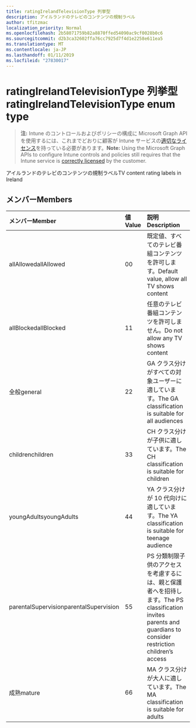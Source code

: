 ```yaml
---
title: ratingIrelandTelevisionType 列挙型
description: アイルランドのテレビのコンテンツの規制ラベル
author: tfitzmac
localization_priority: Normal
ms.openlocfilehash: 2b58071759b82a8870ffed54090ac9cf0028b0c6
ms.sourcegitcommit: d2b3ca32602ffa76cc7925d7f4d1e2258e611ea5
ms.translationtype: MT
ms.contentlocale: ja-JP
ms.lasthandoff: 01/11/2019
ms.locfileid: "27830017"
---
```

# <a name="ratingirelandtelevisiontype-enum-type"></a><span data-ttu-id="0a5fa-103">ratingIrelandTelevisionType 列挙型</span><span class="sxs-lookup"><span data-stu-id="0a5fa-103">ratingIrelandTelevisionType enum type</span></span>

> <span data-ttu-id="0a5fa-104">**注:** Intune のコントロールおよびポリシーの構成に Microsoft Graph API を使用するには、これまでどおりに顧客が Intune サービスの[適切なライセンス](https://go.microsoft.com/fwlink/?linkid=839381)を持っている必要があります。</span><span class="sxs-lookup"><span data-stu-id="0a5fa-104">**Note:** Using the Microsoft Graph APIs to configure Intune controls and policies still requires that the Intune service is [correctly licensed](https://go.microsoft.com/fwlink/?linkid=839381) by the customer.</span></span>

<span data-ttu-id="0a5fa-105">アイルランドのテレビのコンテンツの規制ラベル</span><span class="sxs-lookup"><span data-stu-id="0a5fa-105">TV content rating labels in Ireland</span></span>
## <a name="members"></a><span data-ttu-id="0a5fa-106">メンバー</span><span class="sxs-lookup"><span data-stu-id="0a5fa-106">Members</span></span>
|<span data-ttu-id="0a5fa-107">メンバー</span><span class="sxs-lookup"><span data-stu-id="0a5fa-107">Member</span></span>|<span data-ttu-id="0a5fa-108">値</span><span class="sxs-lookup"><span data-stu-id="0a5fa-108">Value</span></span>|<span data-ttu-id="0a5fa-109">説明</span><span class="sxs-lookup"><span data-stu-id="0a5fa-109">Description</span></span>|
|:---|:---|:---|
|<span data-ttu-id="0a5fa-110">allAllowed</span><span class="sxs-lookup"><span data-stu-id="0a5fa-110">allAllowed</span></span>|<span data-ttu-id="0a5fa-111">0</span><span class="sxs-lookup"><span data-stu-id="0a5fa-111">0</span></span>|<span data-ttu-id="0a5fa-112">既定値、すべてのテレビ番組コンテンツを許可します。</span><span class="sxs-lookup"><span data-stu-id="0a5fa-112">Default value, allow all TV shows content</span></span>|
|<span data-ttu-id="0a5fa-113">allBlocked</span><span class="sxs-lookup"><span data-stu-id="0a5fa-113">allBlocked</span></span>|<span data-ttu-id="0a5fa-114">1</span><span class="sxs-lookup"><span data-stu-id="0a5fa-114">1</span></span>|<span data-ttu-id="0a5fa-115">任意のテレビ番組コンテンツを許可しません。</span><span class="sxs-lookup"><span data-stu-id="0a5fa-115">Do not allow any TV shows content</span></span>|
|<span data-ttu-id="0a5fa-116">全般</span><span class="sxs-lookup"><span data-stu-id="0a5fa-116">general</span></span>|<span data-ttu-id="0a5fa-117">2</span><span class="sxs-lookup"><span data-stu-id="0a5fa-117">2</span></span>|<span data-ttu-id="0a5fa-118">GA クラス分けがすべての対象ユーザーに適しています。</span><span class="sxs-lookup"><span data-stu-id="0a5fa-118">The GA classification is suitable for all audiences</span></span>|
|<span data-ttu-id="0a5fa-119">children</span><span class="sxs-lookup"><span data-stu-id="0a5fa-119">children</span></span>|<span data-ttu-id="0a5fa-120">3</span><span class="sxs-lookup"><span data-stu-id="0a5fa-120">3</span></span>|<span data-ttu-id="0a5fa-121">CH クラス分けが子供に適しています。</span><span class="sxs-lookup"><span data-stu-id="0a5fa-121">The CH classification is suitable for children</span></span>|
|<span data-ttu-id="0a5fa-122">youngAdults</span><span class="sxs-lookup"><span data-stu-id="0a5fa-122">youngAdults</span></span>|<span data-ttu-id="0a5fa-123">4</span><span class="sxs-lookup"><span data-stu-id="0a5fa-123">4</span></span>|<span data-ttu-id="0a5fa-124">YA クラス分けが 10 代向けに適しています。</span><span class="sxs-lookup"><span data-stu-id="0a5fa-124">The YA classification is suitable for teenage audience</span></span>|
|<span data-ttu-id="0a5fa-125">parentalSupervision</span><span class="sxs-lookup"><span data-stu-id="0a5fa-125">parentalSupervision</span></span>|<span data-ttu-id="0a5fa-126">5</span><span class="sxs-lookup"><span data-stu-id="0a5fa-126">5</span></span>|<span data-ttu-id="0a5fa-127">PS 分類制限子供のアクセスを考慮するには、親と保護者へを招待します。</span><span class="sxs-lookup"><span data-stu-id="0a5fa-127">The PS classification invites parents and guardians to consider restriction children’s access</span></span>|
|<span data-ttu-id="0a5fa-128">成熟</span><span class="sxs-lookup"><span data-stu-id="0a5fa-128">mature</span></span>|<span data-ttu-id="0a5fa-129">6</span><span class="sxs-lookup"><span data-stu-id="0a5fa-129">6</span></span>|<span data-ttu-id="0a5fa-130">MA クラス分けが大人に適しています。</span><span class="sxs-lookup"><span data-stu-id="0a5fa-130">The MA classification is suitable for adults</span></span>|



